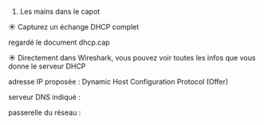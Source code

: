 1. Les mains dans le capot
   
☀️ Capturez un échange DHCP complet

regardé le document dhcp.cap

☀️ Directement dans Wireshark, vous pouvez voir toutes les infos que vous donne  le serveur DHCP

adresse IP proposée : Dynamic Host Configuration Protocol (Offer) 


serveur DNS indiqué :


passerelle du réseau :